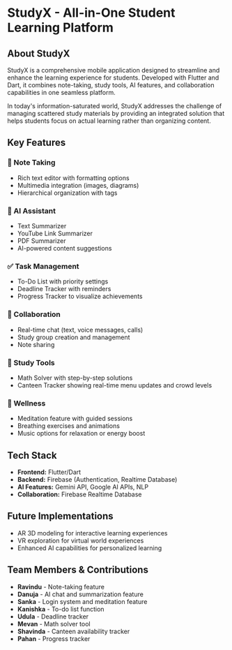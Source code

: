 # StudyX - All-in-One Student Learning Platform

## About StudyX

StudyX is a comprehensive mobile application designed to streamline and enhance the learning experience for students. Developed with Flutter and Dart, it combines note-taking, study tools, AI features, and collaboration capabilities in one seamless platform.

In today's information-saturated world, StudyX addresses the challenge of managing scattered study materials by providing an integrated solution that helps students focus on actual learning rather than organizing content.

## Key Features

### 📝 Note Taking
- Rich text editor with formatting options
- Multimedia integration (images, diagrams)
- Hierarchical organization with tags

### 🤖 AI Assistant
- Text Summarizer
- YouTube Link Summarizer
- PDF Summarizer
- AI-powered content suggestions

### ✅ Task Management
- To-Do List with priority settings
- Deadline Tracker with reminders
- Progress Tracker to visualize achievements

### 💬 Collaboration
- Real-time chat (text, voice messages, calls)
- Study group creation and management
- Note sharing

### 🧮 Study Tools
- Math Solver with step-by-step solutions
- Canteen Tracker showing real-time menu updates and crowd levels

### 🧘 Wellness
- Meditation feature with guided sessions
- Breathing exercises and animations
- Music options for relaxation or energy boost

## Tech Stack

- **Frontend:** Flutter/Dart
- **Backend:** Firebase (Authentication, Realtime Database)
- **AI Features:** Gemini API, Google AI APIs, NLP
- **Collaboration:** Firebase Realtime Database

## Future Implementations

- AR 3D modeling for interactive learning experiences
- VR exploration for virtual world experiences
- Enhanced AI capabilities for personalized learning

## Team Members & Contributions

- **Ravindu** - Note-taking feature
- **Danuja** - AI chat and summarization feature
- **Sanka** - Login system and meditation feature
- **Kanishka** - To-do list function
- **Udula** - Deadline tracker
- **Mevan** - Math solver tool
- **Shavinda** - Canteen availability tracker
- **Pahan** - Progress tracker
